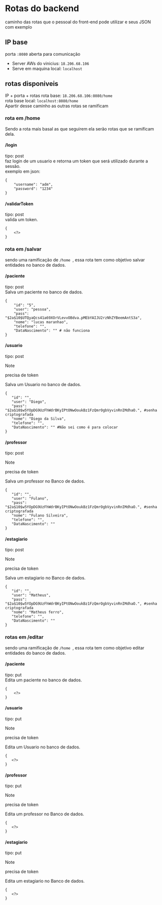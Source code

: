 
# Rotas do backend #
caminho das rotas que o pessoal do front-end pode utilizar e seus JSON com exemplo
## IP base ##
porta ``:8080`` aberta para comunicação
* Server AWs do vinicius: ``18.206.68.106``
* Serve em maquina local: ``localhost``
## rotas disponiveis ##
IP + porta + rotas
rota base: ``18.206.68.106:8080/home `` <br/>
rota base local: ``localhost:8080/home`` <br/>
Apartir desse caminho as outras rotas se ramificam
### rota em /home ###
Sendo a rota mais basal as que seguirem ela serão rotas que se ramificam dela.
#### /login ####
tipo: post<br/>
faz login de um usuario e retorna um token que será utilizado durante a sessão.<br/>
exemplo em json:
```
{
	"username": "adm",
	"password": "1234"
} 
```
#### /validarToken ####
tipo: post<br/>
valida um token.
```
{
	<?>
}
```
### rota em /salvar ###
sendo uma ramificação de ``/home ``, essa rota tem como objetivo salvar entidades no banco de dados.
#### /paciente ####
tipo: post<br/>
Salva um paciente no banco de dados.
```
{
    "id": "5",
    "user": "pessoa",
    "pass": "$2a$10$UTQyaQcs41a69XOrVLevvOBdva.pMEbYAIJU2rzNhZYBeemAntS3a",
    "nome": "lucas maranhao",
    "telefone": "", 
    "DataNascimento": "" # não funciona
}
```

#### /usuario ####
tipo: post 
>[!NOTE]  
>precisa de token

Salva um Usuario no banco de dados.
 ```
{
    "id": "",
    "user": "Diego",
    "pass": "$2a$10$w5YOpDG9UzFhWdrBKyIPtONwOoukBz1FzQmrOgbVyvinRnIMdhaO.", #senha criptografada
    "nome": "Diego da Silva",
    "telefone": "",
    "DataNascimento": "" #Não sei como é para colocar
}
```

#### /professor ####
tipo: post
>[!NOTE]  
>precisa de token

Salva um professor no Banco de dados.
 ```
{
    "id": "",
    "user": "Fulano",
    "pass": "$2a$10$w5YOpDG9UzFhWdrBKyIPtONwOoukBz1FzQmrOgbVyvinRnIMdhaO.", #senha criptografada
    "nome": "Fulano Silveira",
    "telefone": "",
    "DataNascimento": ""
}
```
#### /estagiario ####
tipo: post
>[!NOTE]  
>precisa de token

Salva um estagiario no Banco de dados.
 ```
{
    "id": "",
    "user": "Matheus",
    "pass": "$2a$10$w5YOpDG9UzFhWdrBKyIPtONwOoukBz1FzQmrOgbVyvinRnIMdhaO.", #senha criptografada
    "nome": "Matheus ferro",
    "telefone": "",
    "DataNascimento": ""
}
```
### rotas em /editar ###
sendo uma ramificação de ``/home ``, essa rota tem como objetivo editar entidades do banco de dados.

#### /paciente ####
tipo: put<br/>
Edita um paciente no banco de dados.
```
{
	<?>
}
```

#### /usuario ####
tipo: put
>[!NOTE]  
>precisa de token

Edita um Usuario no banco de dados.
 ```
{
	<?>
}
```

#### /professor ####
tipo: put
>[!NOTE]  
>precisa de token

Edita um professor no Banco de dados.
 ```
{
	<?>
}
```
#### /estagiario ####
tipo: put
>[!NOTE]  
>precisa de token

Edita um estagiario no Banco de dados.
 ```
{
	<?>
}
```
